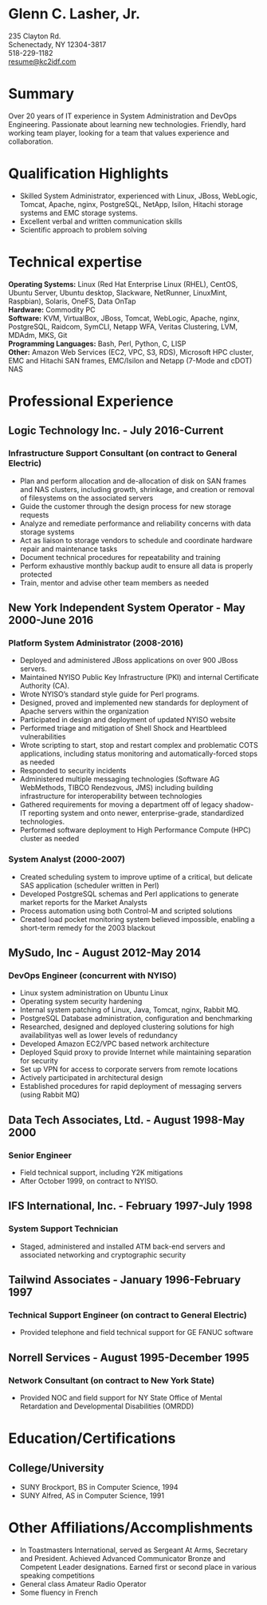# Glenn C. Lasher, Jr.

235 Clayton Rd.  
Schenectady, NY 12304-3817  
518-229-1182  
resume@kc2idf.com  

# Summary

Over 20 years of IT experience in System Administration and DevOps Engineering.  Passionate about learning new technologies. Friendly, hard working team player, looking for a team that values experience and collaboration.

# Qualification Highlights

 * Skilled System Administrator, experienced with Linux, JBoss, WebLogic, Tomcat, Apache, nginx, PostgreSQL, NetApp, Isilon, Hitachi storage systems and EMC storage systems. 
 * Excellent verbal and written communication skills 
 * Scientific approach to problem solving

# Technical expertise

**Operating Systems:** Linux (Red Hat Enterprise Linux (RHEL), CentOS, Ubuntu Server, Ubuntu desktop, Slackware, NetRunner, LinuxMint, Raspbian), Solaris, OneFS, Data OnTap  
**Hardware:** Commodity PC  
**Software:** KVM, VirtualBox, JBoss, Tomcat, WebLogic, Apache, nginx, PostgreSQL, Raidcom, SymCLI, Netapp WFA, Veritas Clustering, LVM, MDAdm, MKS, Git  
**Programming Languages:** Bash, Perl, Python, C, LISP  
**Other:**  Amazon Web Services (EC2, VPC, S3, RDS), Microsoft HPC cluster, EMC and Hitachi SAN frames, EMC/Isilon and Netapp (7-Mode and cDOT) NAS  

# Professional Experience

## Logic Technology Inc. - July 2016-Current
### Infrastructure Support Consultant (on contract to General Electric)

 * Plan and perform allocation and de-allocation of disk on SAN frames and NAS clusters, including growth, shrinkage, and creation or removal of filesystems on the associated servers 
 * Guide the customer through the design process for new storage requests
 * Analyze and remediate performance and reliability concerns with data storage systems
 * Act as liaison to storage vendors to schedule and coordinate hardware repair and maintenance tasks
 * Document technical procedures for repeatability and training
 * Perform exhaustive monthly backup audit to ensure all data is properly protected
 * Train, mentor and advise other team members as needed

## New York Independent System Operator - May 2000-June 2016
### Platform System Administrator (2008-2016)

 * Deployed and administered JBoss applications on over 900 JBoss servers.
 * Maintained NYISO Public Key Infrastructure (PKI) and internal Certificate Authority (CA).
 * Wrote NYISO’s standard style guide for Perl programs.
 * Designed, proved and implemented new standards for deployment of Apache servers within the organization
 * Participated in design and deployment of updated NYISO website
 * Performed triage and mitigation of Shell Shock and Heartbleed vulnerabilities 
 * Wrote scripting to start, stop and restart complex and problematic COTS applications, including status monitoring and automatically-forced stops as needed
 * Responded to security incidents
 * Administered multiple messaging technologies (Software AG WebMethods, TIBCO Rendezvous, JMS) including building infrastructure for interoperability between technologies
 * Gathered requirements for moving a department off of legacy shadow-IT reporting system and onto newer, enterprise-grade, standardized technologies.
 * Performed software deployment to High Performance Compute (HPC) cluster as needed

### System Analyst (2000-2007)

 * Created scheduling system to improve uptime of a critical, but delicate SAS application (scheduler written in Perl)
 * Developed PostgreSQL schemas and Perl applications to generate market reports for the Market Analysts
 * Process automation using both Control-M and scripted solutions
 * Created load pocket monitoring system believed impossible, enabling a short-term remedy for the 2003 blackout

## MySudo, Inc - August 2012-May 2014
### DevOps Engineer (concurrent with NYISO)

 * Linux system administration on Ubuntu Linux
 * Operating system security hardening
 * Internal system patching of Linux, Java, Tomcat, nginx, Rabbit MQ.
 * PostgreSQL Database administration, configuration and benchmarking
 * Researched, designed and deployed clustering solutions for high availabilityas well as lower levels of redundancy
 * Developed Amazon EC2/VPC based network architecture
 * Deployed Squid proxy to provide Internet while maintaining separation for security
 * Set up VPN for access to corporate servers from remote locations
 * Actively participated in architectural design
 * Established procedures for rapid deployment of messaging servers (using Rabbit MQ)

## Data Tech Associates, Ltd. - August 1998-May 2000
### Senior Engineer

 * Field technical support, including Y2K mitigations
 * After October 1999, on contract to NYISO.

## IFS International, Inc. - February 1997-July 1998
### System Support Technician

 * Staged, administered and installed ATM back-end servers and associated networking and cryptographic security
 
## Tailwind Associates - January 1996-February 1997
### Technical Support Engineer (on contract to General Electric)

 * Provided telephone and field technical support for GE FANUC software

## Norrell Services - August 1995-December 1995
### Network Consultant (on contract to New York State)

 * Provided NOC and field support for NY State Office of Mental Retardation and Developmental Disabilities (OMRDD)

# Education/Certifications
## College/University
 * SUNY Brockport, BS in Computer Science, 1994
 * SUNY Alfred, AS in Computer Science, 1991

# Other Affiliations/Accomplishments

 * In Toastmasters International, served as Sergeant At Arms, Secretary and President.  Achieved Advanced Communicator Bronze and Competent Leader designations.  Earned first or second place in various speaking competitions
 * General class Amateur Radio Operator
 * Some fluency in French